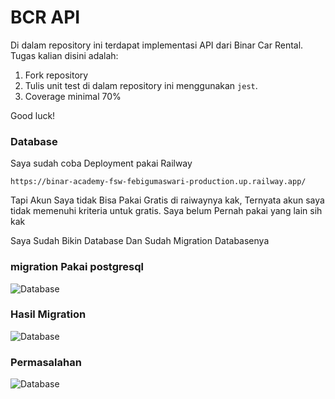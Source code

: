 # BCR API

Di dalam repository ini terdapat implementasi API dari Binar Car Rental.
Tugas kalian disini adalah:
1. Fork repository
2. Tulis unit test di dalam repository ini menggunakan `jest`.
3. Coverage minimal 70%

Good luck!

### Database

Saya sudah coba Deployment pakai Railway

```shell
https://binar-academy-fsw-febigumaswari-production.up.railway.app/
```

Tapi Akun Saya tidak Bisa Pakai Gratis di raiwaynya kak, Ternyata akun saya tidak memenuhi kriteria untuk gratis. Saya belum Pernah pakai yang lain sih kak

Saya Sudah Bikin Database Dan Sudah Migration Databasenya

### migration Pakai postgresql

![Database]()

### Hasil Migration

![Database]()

### Permasalahan

![Database]()